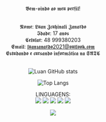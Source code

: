 <div align="center">
<br>𝕭𝖊𝖒-𝖛𝖎𝖓𝖉𝖔 𝖆𝖔 𝖒𝖊𝖚 𝖕𝖊𝖗𝖋𝖎𝖑!

<br>𝕹𝖔𝖒𝖊: 𝕷𝖚𝖆𝖓 𝖅𝖈𝖚𝖍𝖎𝖓𝖆𝖑𝖎 𝖅𝖆𝖓𝖆𝖗𝖉𝖔
<br>𝕴𝖉𝖆𝖉𝖊: 17 𝖆𝖓𝖔𝖘
<br>𝕮𝖊𝖑𝖚𝖑𝖆𝖗: 48 999380203
<br>𝕰𝖒𝖆𝖎𝖑: 𝖑𝖚𝖆𝖓𝖟𝖆𝖓𝖆𝖗𝖉𝖔2021@𝖔𝖚𝖙𝖑𝖔𝖔𝖐.𝖈𝖔𝖒
<br>𝕰𝖘𝖙𝖚𝖉𝖆𝖓𝖉𝖔 𝖊 𝖈𝖚𝖗𝖘𝖆𝖓𝖉𝖔 𝖎𝖓𝖋𝖔𝖗𝖒á𝖙𝖎𝖈𝖆 𝖓𝖆 𝕾𝕬𝕿𝕮

<br>![Luan GitHub stats](https://github-readme-stats.vercel.app/api?username=Luan-zanardo&theme=midnight-purple&show_icons=true)

![Top Langs](https://github-readme-stats.vercel.app/api/top-langs/?username=Luan-zanardo&theme=midnight-purple&hide_progress=true)

LINGUAGENS:
<br>![](https://img.shields.io/badge/C%23-239120?style=for-the-badge&logo=c-sharp&logoColor=white)
![](https://img.shields.io/badge/C%2B%2B-00599C?style=for-the-badge&logo=c%2B%2B&logoColor=white)
![](https://img.shields.io/badge/Python-FFD43B?style=for-the-badge&logo=python&logoColor=blue)
![](https://img.shields.io/badge/HTML5-E34F26?style=for-the-badge&logo=html5&logoColor=white)
![](https://img.shields.io/badge/PLSQL-F80000?style=for-the-badge&logo=oracle&logoColor=black)

![](https://img.shields.io/badge/Steam-000000?style=for-the-badge&logo=steam&logoColor=white)

</div>
